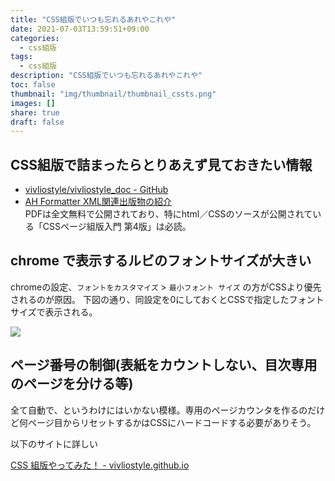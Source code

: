 ```yaml
---
title: "CSS組版でいつも忘れるあれやこれや"
date: 2021-07-03T13:59:51+09:00
categories:
  - css組版
tags:
  - css組版
description: "CSS組版でいつも忘れるあれやこれや"
toc: false
thumbnail: "img/thumbnail/thumbnail_cssts.png"
images: []
share: true
draft: false
---
```


## CSS組版で詰まったらとりあえず見ておきたい情報

- [vivliostyle/vivliostyle_doc - GitHub](http://vivliostyle.github.io/vivliostyle_doc/)
- [AH Formatter XML関連出版物の紹介](https://www.antenna.co.jp/AHF/ahf_publication/index.html#CSSPrint)  
  PDFは全文無料で公開されており、特にhtml／CSSのソースが公開されている「CSSページ組版入門 第4版」は必読。

## chrome で表示するルビのフォントサイズが大きい

chromeの設定、`フォントをカスタマイズ` > `最小フォント サイズ` の方がCSSより優先されるのが原因。
下図の通り、同設定を0にしておくとCSSで指定したフォントサイズで表示される。

![](chrome_font_size.png)

## ページ番号の制御(表紙をカウントしない、目次専用のページを分ける等)

全て自動で、というわけにはいかない模様。専用のページカウンタを作るのだけど何ページ目からリセットするかはCSSにハードコードする必要がありそう。

以下のサイトに詳しい

[CSS 組版やってみた！ - vivliostyle.github.io](https://vivliostyle.github.io/vivliostyle_doc/ja/vivliostyle-user-group-vol1/yamasy/index.html)


